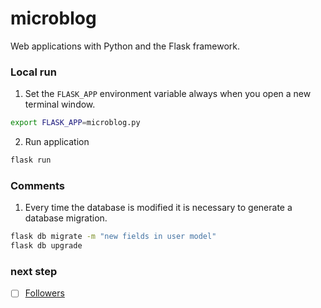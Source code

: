 # microblog
Web applications with Python and the Flask framework.


### Local run

1. Set the `FLASK_APP` environment variable always when you open a new terminal window.
```bash
export FLASK_APP=microblog.py
```
2. Run application
```bash
flask run
```


### Comments

1. Every time the database is modified it is necessary to generate a database migration.
```bash
flask db migrate -m "new fields in user model"
flask db upgrade
```


### next step
- [ ] [Followers](https://blog.miguelgrinberg.com/post/the-flask-mega-tutorial-part-viii-followers)